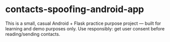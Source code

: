 # contacts-spoofing-android-app
This is a small, casual Android + Flask practice purpose project — built for learning and demo purposes only. Use responsibly: get user consent before reading/sending contacts.
